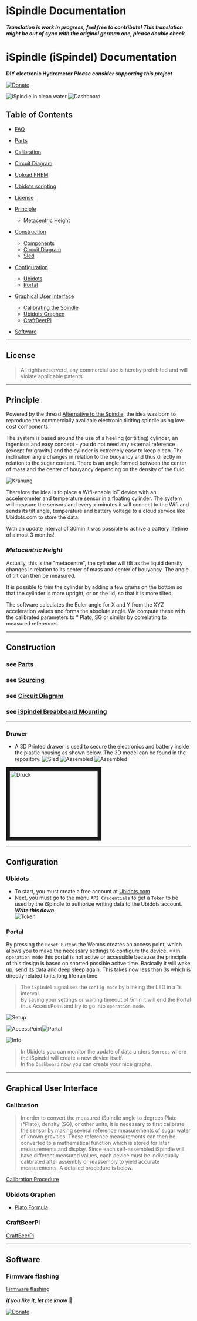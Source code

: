 # iSpindle Documentation

***Translation is work in progress, feel free to contribute!
This translation might be out of sync with the original german one, please double check***


iSpindle (iSpindel) Documentation
===================

**DIY electronic Hydrometer**
***Please consider supporting this project***  

[![Donate](https://www.paypalobjects.com/en_US/i/btn/btn_donate_LG.gif)](https://www.paypal.me/universam)


![iSpindle in clean water](/pics/floating.jpg)
![Dashboard](/pics/Dashboard.jpg)


## Table of Contents


- [FAQ](FAQ-en.md)
- [Parts](Parts_en.md)
- [Calibration](Calibration_en.md)
- [Circuit Diagram](circuit_diagram_en.md)
- [Upload FHEM](upload-FHEM_en.md)
- [Ubidots scripting](ubidotsscripting_en.md)


- [License](#license)
- [Principle](#principle)
  - [Metacentric Height](#metacentric-height)
- [Construction](#construction)
  - [Components](#components)
  - [Circuit Diagram](#circuit-diagram)
  - [Sled](#sled)
- [Configuration](#configuration)
  - [Ubidots](#ubidots)
  - [Portal](#portal)
- [Graphical User Interface](#graphical-user-interface)
  - [Calibrating the Spindle](#calibration)
  - [Ubidots Graphen](#ubidots-graphen)
  - [CraftBeerPi](#craftbeerpi)
- [Software](#software)


***

## License


> All rights reserverd, any commercial use is hereby prohibited and will violate applicable patents.

***

## Principle

Powered by the thread [Alternative to the Spindle](http://hobbybrauer.de/forum/viewtopic.php?f=7&t=11157&view=unread#p170499), the idea was born to reproduce the commercially available electronic tildting spindle using low-cost components.

The system is based around the use of a heeling (or tilting) cylinder, an ingenious and easy concept - you do not need any external reference (except for gravity) and the cylinder is extremely easy to keep clean. The inclination angle changes in relation to the buoyancy and thus directly in relation to the sugar content. There is an angle formed between the center of mass and the center of bouyancy depending on the density of the fluid.


![Kränung](/pics/kraengung.jpg)

Therefore the idea  is to place a Wifi-enable IoT device with an accelerometer and temperature sensor in a floating cylinder. The system will measure the sensors and every x-minutes it will connect to the Wifi and sends its tilt angle, temperature and battery voltage to a cloud service like Ubidots.com to store the data.

With an update interval of 30min it was possible to achive a battery lifetime of almost 3 months!

### *Metacentric Height*

Actually, this is the "metacentre", the cylinder will tilt as the liquid density changes in relation to its center of mass and center of bouyancy. The angle of tilt can then be measured. 

It is possible to trim the cylinder by adding a few grams on the bottom so that the cylinder is more upright, or on the lid, so that it is more tilted.

The software calculates the Euler angle for X and Y from the XYZ acceleration values and forms the absolute angle. We compute these with the calibrated parameters to ° Plato, SG or similar by correlating to measured references.


***

## Construction

### see [Parts](Parts_en.md)

### see [Sourcing](Parts_en.md)

### see [Circuit Diagram](circuit_diagram_en.md)

### see [iSpindel Breabboard Mounting](iSpindelbreadboard_en.md)

***

### Drawer
- A 3D Printed drawer is used to secure the electronics and battery inside the plastic housing as shown below. The 3D model can be found in the repository.
![Sled](/pics/Schlitten_cad.jpg)
![Assembled](/pics/assembled2.jpg)
![Assembled](/pics/assembled.jpg)

<a href="http://www.youtube.com/watch?feature=player_embedded&v=gpVarh8BxhQ" target="_blank"><img src="http://img.youtube.com/vi/gpVarh8BxhQ/0.jpg" 
alt="Druck" width="240" height="180" border="10" /></a>



***

## Configuration

### Ubidots

- To start, you must create a free account at [Ubidots.com](https://ubidots.com)
- Next, you must go to the menu  ```API Credentials``` to get a ```Token``` to be used by the iSpindle to authorize writing data to the Ubidots account.
***Write this down.***  
![Token](/pics/UbiToken.jpg)  

### Portal

By pressing the  ```Reset Button``` the Wemos creates an access point, which allows you to make the necessary settings to configure the device. **In `operation mode` this portal is not active or accessible because the principle of this design is based on shorted possible acitve time. Basically it will wake up, send its data and deep sleep again. This takes now less than 3s which is directly related to its long life run time.

> The ```iSpindel``` signalises the `config mode` by blinking the LED in a 1s interval.  
By saving your settings or waiting timeout of 5min it will end the Portal thus AccessPoint and try to go into `operation mode`.


   ![Setup](/pics/configuration.png)

   ![AccessPoint](/pics/AP.png)![Portal](/pics/Portal.png)

  ![Info](/pics/info.png)

> In Ubidots you can monitor the update of data unders ```Sources``` where the iSpindel will create a new device itself.  
In the ```Dashboard``` now you can create your nice graphs.

***
## Graphical User Interface

### Calibration

> In order to convert the measured iSpindle angle to degrees Plato (°Plato), density (SG), or other units, it is necessary to first calibrate the sensor by making several reference measurements of sugar water of known gravities. These reference measurements can then be converted to a mathematical function which is stored for later measurements and display. Since each self-assembled iSpindle will  have different measured values, each device must be individually calibrated after assembly or reassembly to yield accurate measurements. A detailed procedure is below.

[Calibration Procedure](Calibration_en.md)

### Ubidots Graphen

- [Plato Formula](Calibration_en.md#forumla)

### CraftBeerPi

[CraftBeerPi](https://github.com/universam1/iSpindel/issues/3)
***

## Software 

### Firmware flashing

[Firmware flashing](Firmware_en.md)

***if you like it, let me know***  :beers:

[![Donate](https://www.paypalobjects.com/de_DE/DE/i/btn/btn_donate_LG.gif)](https://www.paypal.me/universam)
